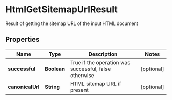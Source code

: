 

# HtmlGetSitemapUrlResult

Result of getting the sitemap URL of the input HTML document

## Properties

| Name | Type | Description | Notes |
|------------ | ------------- | ------------- | -------------|
|**successful** | **Boolean** | True if the operation was successful, false otherwise |  [optional] |
|**canonicalUrl** | **String** | HTML sitemap URL if present |  [optional] |



